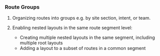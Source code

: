 ### Route Groups

1. Organizing routes into groups e.g. by site section, intent, or team.

2. Enabling nested layouts in the same route segment level:
   - Creating multiple nested layouts in the same segment, including multiple root layouts
   - Adding a layout to a subset of routes in a common segment
